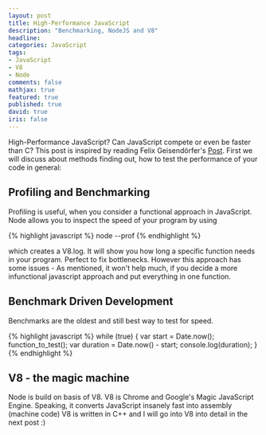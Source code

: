 ```yaml
---
layout: post
title: High-Performance JavaScript
description: "Benchmarking, NodeJS and V8"
headline: 
categories: JavaScript
tags: 
- JavaScript
- V8
- Node
comments: false
mathjax: true
featured: true
published: true
david: true
iris: false
---
```


High-Performance JavaScript? Can JavaScript compete or even be faster than C?
This post is inspired by reading Felix Geisendörfer's [Post](https://github.com/felixge/faster-than-c).
First we will discuss about methods finding out, how to test the performance of your code in general:

## Profiling and Benchmarking
Profiling is useful, when you consider a functional approach in JavaScript.
Node allows you to inspect the speed of your program by using 

{% highlight javascript %}
node --prof 
{% endhighlight %}

which creates a V8.log.
It will show you how long a specific function needs in your program. Perfect to fix bottlenecks.
However this approach has some issues - As mentioned, it won't help much, if you decide a more infunctional javascript approach and put everything in one function.

## Benchmark Driven Development
Benchmarks are the oldest and still best way to test for speed.

{% highlight javascript %}
while (true) {
	var start = Date.now();
	function_to_test();
	var duration = Date.now() - start;
	console.log(duration);
}
{% endhighlight %}

## V8 - the magic machine
Node is build on basis of V8. V8 is Chrome and Google's Magic JavaScript Engine.
Speaking, it converts JavaScript insanely fast into assembly (machine code)
V8 is written in C++ and I will go into V8 into detail in the next post :)

